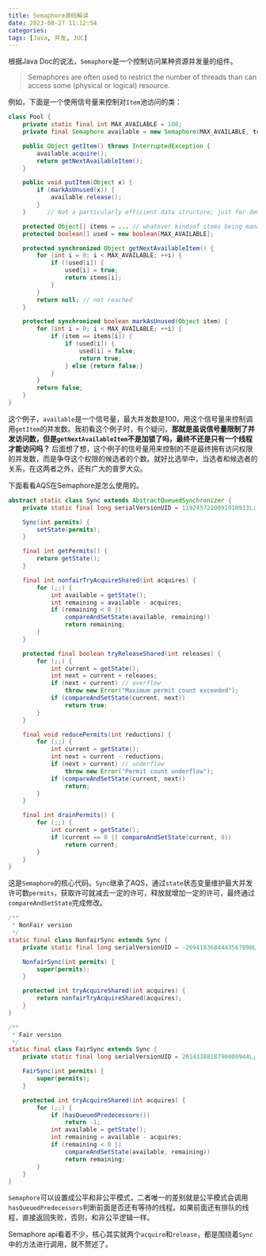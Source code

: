 ```yaml
---
title: Semaphore源码解读
date: 2023-08-27 11:12:54
categories:
tags: [Java, 并发, JUC]
---
```

根据Java Doc的说法，`Semaphore`是一个控制访问某种资源并发量的组件。

> Semaphores are often used to restrict the number of threads than can access some (physical or logical) resource.

例如，下面是一个使用信号量来控制对`Item`池访问的类：

```java
class Pool {
    private static final int MAX_AVAILABLE = 100;
    private final Semaphore available = new Semaphore(MAX_AVAILABLE, true);

    public Object getItem() throws InterruptedException {
        available.acquire();
        return getNextAvailableItem();
    }

    public void putItem(Object x) {
        if (markAsUnused(x)) {
            available.release();
        }
    }      // Not a particularly efficient data structure; just for demo

    protected Object[] items = ... // whatever kindsof items being managed
    protected boolean[] used = new boolean[MAX_AVAILABLE];

    protected synchronized Object getNextAvailableItem() {
        for (int i = 0; i < MAX_AVAILABLE; ++i) {
            if (!used[i]) {
                used[i] = true;
                return items[i];
            }
        }
        return null; // not reached
    }

    protected synchronized boolean markAsUnused(Object item) {
        for (int i = 0; i < MAX_AVAILABLE; ++i) {
            if (item == items[i]) {
                if (used[i]) {
                    used[i] = false;
                    return true;
                } else {return false;}
            }
        }
        return false;
    }
}
```

这个例子，`available`是一个信号量，最大并发数是100，用这个信号量来控制调用`getItem`的并发数。我初看这个例子时，有个疑问，**那就是虽说信号量限制了并发访问数，但是`getNextAvailableItem`不是加锁了吗，最终不还是只有一个线程才能访问吗？** 后面想了想，这个例子的信号量用来控制的不是最终拥有访问权限的并发数，而是争夺这个权限的候选者的个数。就好比选举中，当选者和候选者的关系，在这两者之外，还有广大的普罗大众。

下面看看AQS在Semaphore是怎么使用的。

```java
abstract static class Sync extends AbstractQueuedSynchronizer {
    private static final long serialVersionUID = 1192457210091910933L;

    Sync(int permits) {
        setState(permits);
    }

    final int getPermits() {
        return getState();
    }

    final int nonfairTryAcquireShared(int acquires) {
        for (;;) {
            int available = getState();
            int remaining = available - acquires;
            if (remaining < 0 ||
                compareAndSetState(available, remaining))
                return remaining;
        }
    }

    protected final boolean tryReleaseShared(int releases) {
        for (;;) {
            int current = getState();
            int next = current + releases;
            if (next < current) // overflow
                throw new Error("Maximum permit count exceeded");
            if (compareAndSetState(current, next))
                return true;
        }
    }

    final void reducePermits(int reductions) {
        for (;;) {
            int current = getState();
            int next = current - reductions;
            if (next > current) // underflow
                throw new Error("Permit count underflow");
            if (compareAndSetState(current, next))
                return;
        }
    }

    final int drainPermits() {
        for (;;) {
            int current = getState();
            if (current == 0 || compareAndSetState(current, 0))
                return current;
        }
    }
}
```

这是`Semaphore`的核心代码。`Sync`继承了AQS，通过`state`状态变量维护最大并发许可数`permits`，获取许可就减去一定的许可，释放就增加一定的许可，最终通过`compareAndSetState`完成修改。

```java
/**
 * NonFair version
 */
static final class NonfairSync extends Sync {
    private static final long serialVersionUID = -2694183684443567898L;

    NonfairSync(int permits) {
        super(permits);
    }

    protected int tryAcquireShared(int acquires) {
        return nonfairTryAcquireShared(acquires);
    }
}

/**
 * Fair version
 */
static final class FairSync extends Sync {
    private static final long serialVersionUID = 2014338818796000944L;

    FairSync(int permits) {
        super(permits);
    }

    protected int tryAcquireShared(int acquires) {
        for (;;) {
            if (hasQueuedPredecessors())
                return -1;
            int available = getState();
            int remaining = available - acquires;
            if (remaining < 0 ||
                compareAndSetState(available, remaining))
                return remaining;
        }
    }
}
```

`Semaphore`可以设置成公平和非公平模式，二者唯一的差别就是公平模式会调用`hasQueuedPredecessors`判断前面是否还有等待的线程。如果前面还有排队的线程，直接返回失败，否则，和非公平逻辑一样。

Semaphore api看着不少，核心其实就两个`acquire`和`release`，都是围绕着`Sync`中的方法进行调用，就不赘述了。
